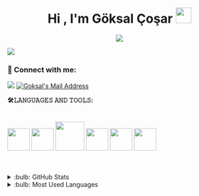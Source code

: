 


 <h1 align="center">Hi , I'm Göksal Çoşar <img src="https://media.giphy.com/media/hvRJCLFzcasrR4ia7z/giphy.gif" width="35">   </h1>
<p align="center">
   <a href="https://github.com/GoksalCosar"><img src="https://readme-typing-svg.herokuapp.com?color=%23F70C0C&lines=Welcome+To+My+Warehouse++;I+Hope+I+Was+Able+To+Help+You&center=true&width=500&height=50"></a>
</p>

<img src="https://komarev.com/ghpvc/?username=GoksalCosar&color=blue&style=for-the-badge">
 
### 📩 Connect with me:
  <a href="https://www.linkedin.com/in/g%C3%B6ksal-%C3%A7o%C5%9Far-036ab123a/" target="_blank"><img src="https://img.shields.io/badge/LinkedIn-0077B5?style=for-the-badge&logo=linkedin&logoColor=white" target="_blank"></a>
  <a href="mailto:cosargoksal@gmail.com" target="_blank" rel="nofollow"><img alt="Goksal's Mail Address" src="https://img.shields.io/badge/Gmail-D14836?style=for-the-badge&logo=gmail&logoColor=white" /></a>
  
**🛠𝙻𝙰𝙽𝙶𝚄𝙰𝙶𝙴𝚂 𝙰𝙽𝙳 𝚃𝙾𝙾𝙻𝚂:**  
<br/>
<br/>
<code><img height="50" width="50" src="https://user-images.githubusercontent.com/98962680/174548954-5a4ae319-2207-40cb-ae08-d2fff462df26.png"></code>
<code><img height="50" width="50" src="https://img.icons8.com/external-fauzidea-flat-fauzidea/64/undefined/external-sql-file-file-extension-fauzidea-flat-fauzidea.png"></code>
<code><img height="65" width="65" src="https://user-images.githubusercontent.com/98962680/174551308-23f45dd1-4e01-4925-ad98-1e2f7a65c661.png"></code>
<code><img height="50" width="50" src="https://user-images.githubusercontent.com/98962680/174547164-8422c4bb-c6b1-4619-bfe5-3d5fb95f8842.png"></code>
<code><img height="50" width="50" src="https://user-images.githubusercontent.com/98962680/174547357-7c420f6d-7e6c-4dfa-95b3-57750c961bf7.png"></code>
<code><img height="50" width="50" src="https://user-images.githubusercontent.com/98962680/174548279-dcf85ca0-93c5-4d8a-b30e-7e9f8dd12f48.jpg"></code>

<br />
<br />

<details> 
 <summary>:bulb: GitHub Stats </summary>
 <img src="https://github-readme-stats.vercel.app/api?username=GoksalCosar&theme=radical">
  </details>
  
  <details> 
 <summary>:bulb: Most Used Languages </summary>
 <img src="https://github-readme-stats.vercel.app/api/top-langs/?username=GoksalCosar&layout=compact">
  </details>

